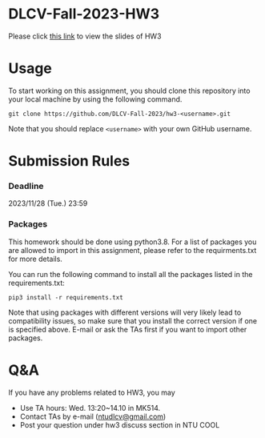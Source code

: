 # DLCV-Fall-2023-HW3

Please click [this link](https://docs.google.com/presentation/d/1EULIBowTya5Teydha7DhopHGA8Mzy4QmghByLa3PiL8/edit?usp=sharing) to view the slides of HW3

# Usage

To start working on this assignment, you should clone this repository into your local machine by using the following command.
    
    git clone https://github.com/DLCV-Fall-2023/hw3-<username>.git


Note that you should replace `<username>` with your own GitHub username.

# Submission Rules
### Deadline
2023/11/28 (Tue.) 23:59

### Packages
This homework should be done using python3.8. For a list of packages you are allowed to import in this assignment, please refer to the requirments.txt for more details.

You can run the following command to install all the packages listed in the requirements.txt:

    pip3 install -r requirements.txt

Note that using packages with different versions will very likely lead to compatibility issues, so make sure that you install the correct version if one is specified above. E-mail or ask the TAs first if you want to import other packages.

# Q&A
If you have any problems related to HW3, you may
- Use TA hours: Wed. 13:20~14.10 in MK514.
- Contact TAs by e-mail ([ntudlcv@gmail.com](mailto:ntudlcv@gmail.com))
- Post your question under hw3 discuss section in NTU COOL
